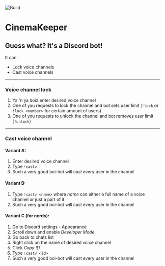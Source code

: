 ![Build](https://github.com/NiJeTi/CinemaKeeper/workflows/Build/badge.svg)

# CinemaKeeper
## Guess what? It's a Discord bot!

It can:
- Lock voice channels
- Cast voice channels

---

### Voice channel lock
1. Ya 'n ya boiz enter desired voice channel
2. One of you requests to lock the channel and bot sets user limit (`!lock` or `!lock <number>` for certain amount of users)
3. One of you requests to unlock the channel and bot removes user limit (`!unlock`)

---

### Cast voice channel

#### Variant A:
1. Enter desired voice channel
2. Type `!castv`
3. Such a very good boi-bot will cast every user in the channel

#### Variant B:
1. Type `!castv <name>` where *name* can either a full name of a voice channel or just a part of it
2. Such a very good boi-bot will cast every user in the channel

#### Variant C (for nerds):
1. Go to Discord settings - Appearance
2. Scroll down and enable *Developer Mode*
3. Go back to chats list
4. Right click on the name of desired voice channel
5. Click *Copy ID*
6. Type `!castv <id>`
7. Such a very good boi-bot will cast every user in the channel
